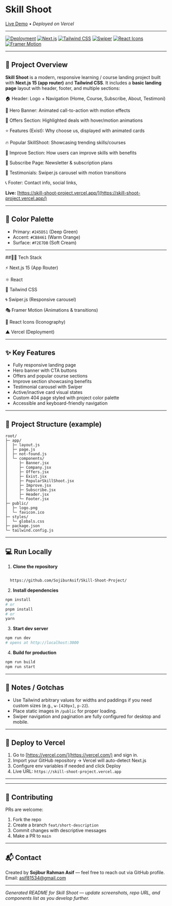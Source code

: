 # Skill Shoot

[Live Demo](https://skill-shoot-project.vercel.app/) • *Deployed on Vercel*

---

[![Deployment](https://img.shields.io/badge/Deploy-Vercel-000000?style=for-the-badge&logo=vercel)](https://skill-shoot-project.vercel.app/)
[![Next.js](https://img.shields.io/badge/Next.js-15-000000?style=flat-square&logo=next.js)](#)
[![Tailwind CSS](https://img.shields.io/badge/Tailwind-CSS-38B2AC?style=flat-square&logo=tailwindcss)](#)
[![Swiper](https://img.shields.io/badge/Swiper-Carousel-007ACC?style=flat-square)](#)
[![React Icons](https://img.shields.io/badge/React--Icons-20232A?style=flat-square&logo=react)](#)
[![Framer Motion](https://img.shields.io/badge/Framer--Motion-0055FF?style=flat-square&logo=framer)](#)


---

## 🚀 Project Overview

**Skill Shoot** is a modern, responsive learning / course landing project built with **Next.js 15 (app router)** and **Tailwind CSS**. It includes a **basic landing page** layout with header, footer, and multiple sections:

🏠 Header: Logo + Navigation (Home, Course, Subscribe, About, Testimoni)

🎯 Hero Banner: Animated call-to-action with motion effects

🎁 Offers Section: Highlighted deals with hover/motion animations

⭐ Features (Exist): Why choose us, displayed with animated cards

🔥 Popular SkillShoot: Showcasing trending skills/courses

🚀 Improve Section: How users can improve skills with benefits

💌 Subscribe Page: Newsletter & subscription plans

👥 Testimonials: Swiper.js carousel with motion transitions

📞 Footer: Contact info, social links,

**Live:** [https://skill-shoot-project.vercel.app/](https://skill-shoot-project.vercel.app/)

---

## 🎨 Color Palette

* Primary: `#245D51` (Deep Green)
* Accent: `#CB8461` (Warm Orange)
* Surface: `#F2E7DB` (Soft Cream)

---

##🧑‍💻 Tech Stack

⚡ Next.js 15 (App Router)

⚛️ React

🎨 Tailwind CSS

🌀 Swiper.js (Responsive carousel)

🎭 Framer Motion (Animations & transitions)

🎯 React Icons (Iconography)

▲ Vercel (Deployment)

---

## ✨ Key Features

* Fully responsive landing page
* Hero banner with CTA buttons
* Offers and popular course sections
* Improve section showcasing benefits
* Testimonial carousel with Swiper
* Active/inactive card visual states
* Custom 404 page styled with project color palette
* Accessible and keyboard-friendly navigation

---

## 📁 Project Structure (example)

```
root/
├─ app/
│  ├─ layout.js
│  ├─ page.js
│  ├─ not-found.js
│  └─ components/
│     ├─ Banner.jsx
│     ├─ Company.jsx
│     ├─ Offers.jsx
│     ├─ Exist.jsx
│     ├─ PopularSkillShoot.jsx
│     ├─ Improve.jsx
│     ├─ Subscribe.jsx
│     ├─ Header.jsx
│     └─ Footer.jsx
├─ public/
│  ├─ logo.png
│  └─ favicon.ico
├─ styles/
│  └─ globals.css
├─ package.json
└─ tailwind.config.js
```

---

## 💻 Run Locally

1. **Clone the repository**
```bash

  https://github.com/SojiburAsif/Skill-Shoot-Project/ 

```

2. **Install dependencies**

```bash
npm install
# or
pnpm install
# or
yarn
```

3. **Start dev server**

```bash
npm run dev
# opens at http://localhost:3000
```

4. **Build for production**

```bash
npm run build
npm run start
```

---

## 🔧 Notes / Gotchas

* Use Tailwind arbitrary values for widths and paddings if you need custom sizes (e.g., `w-[420px]`, `p-22`).
* Place static images in `/public` for proper loading.
* Swiper navigation and pagination are fully configured for desktop and mobile.

---

## 🛫 Deploy to Vercel

1. Go to [https://vercel.com/](https://vercel.com/) and sign in.
2. Import your GitHub repository → Vercel will auto-detect Next.js
3. Configure env variables if needed and click Deploy
4. Live URL: `https://skill-shoot-project.vercel.app`

---




---

## 🤝 Contributing

PRs are welcome:

1. Fork the repo
2. Create a branch `feat/short-description`
3. Commit changes with descriptive messages
4. Make a PR to `main`

---

## 📬 Contact

Created by **Sojibur Rahman Asif** — feel free to reach out via GitHub profile.
Email: asif81534@gmail.com

---



*Generated README for Skill Shoot — update screenshots, repo URL, and components list as you develop further.*
